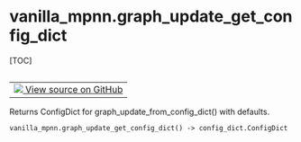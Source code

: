 # vanilla_mpnn.graph_update_get_config_dict

[TOC]

<!-- Insert buttons and diff -->

<table class="tfo-notebook-buttons tfo-api nocontent" align="left">
<td>
  <a target="_blank" href="https://github.com/tensorflow/gnn/tree/master/tensorflow_gnn/models/vanilla_mpnn/config_dict.py#L22-L34">
    <img src="https://www.tensorflow.org/images/GitHub-Mark-32px.png" />
    View source on GitHub
  </a>
</td>
</table>

Returns ConfigDict for graph_update_from_config_dict() with defaults.

<pre class="devsite-click-to-copy prettyprint lang-py tfo-signature-link">
<code>vanilla_mpnn.graph_update_get_config_dict() -> config_dict.ConfigDict
</code></pre>

<!-- Placeholder for "Used in" -->
